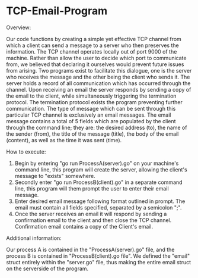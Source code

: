 # TCP-Email-Program

Overview:

Our code functions by creating a simple yet effective TCP channel from which a client can send a message to a server who
then preserves the information. The TCP channel operates locally out of port 9000 of the machine. Rather than allow the
user to decide which port to communicate from, we believed that declaring it ourselves would prevent future issues from
arising. Two programs exist to facilitate this dialogue, one is the server who receives the message and the other being
the client who sends it. The server holds a record of all communication which has occurred through the channel.
Upon receiving an email the server responds by sending a copy of the email to the client, while simultaneously
triggering the termination protocol. The termination protocol exists the program preventing further communication. The
type of message which can be sent through this particular TCP channel is exclusively an email messages. The email
message contains a total of 5 fields which are populated by the client through the command line;
they are: the desired address (to), the name of the sender (from), the title of the message (title), the body of the
email (content), as well as the time it was sent (time).


How to execute:

1. Begin by entering "go run ProcessA(server).go" on your machine's command line, this program will create the server, allowing the client's
message to "exists" somewhere.
2. Secondly enter "go run ProcessB(client).go" in a separate command line, this program will them prompt the user to enter their email
message.
3. Enter desired email message following format outlined in prompt. The email must contain all fields specified,
separated by a semicolon ";".
4. Once the server receives an email it will respond by sending a confirmation email to the client and then close the
TCP channel. Confirmation email contains a copy of the Client's email.


Additional information:

Our process A is contained in the "ProcessA(server).go" file, and the process B is contained in "ProcessB(client).go file". We defined the "email" struct entirely within the "server.go" file, thus making the entire email struct on the serverside of the program.
